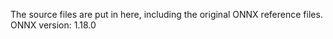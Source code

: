 The source files are put in here, including the original ONNX reference files.
ONNX version: 1.18.0

